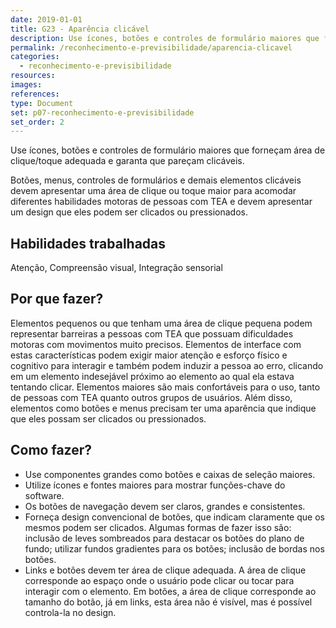 ```yaml
---
date: 2019-01-01
title: G23 - Aparência clicável
description: Use ícones, botões e controles de formulário maiores que forneçam área de clique/toque adequada e garanta que pareçam clicáveis.
permalink: /reconhecimento-e-previsibilidade/aparencia-clicavel
categories:
  - reconhecimento-e-previsibilidade
resources:
images:
references:
type: Document
set: p07-reconhecimento-e-previsibilidade
set_order: 2
---
```


Use ícones, botões e controles de formulário maiores que forneçam área de clique/toque adequada e garanta que pareçam clicáveis.

Botões, menus, controles de formulários e demais elementos clicáveis devem apresentar uma área de clique ou toque maior para acomodar diferentes habilidades motoras de pessoas com TEA e devem apresentar um design que eles podem ser clicados ou pressionados.

## Habilidades trabalhadas

Atenção, Compreensão visual, Integração sensorial

## Por que fazer?

Elementos pequenos ou que tenham uma área de clique pequena podem representar barreiras a pessoas com TEA que possuam dificuldades motoras com movimentos muito precisos. Elementos de interface com estas características podem exigir maior atenção e esforço físico e cognitivo para interagir e também podem induzir a pessoa ao erro, clicando em um elemento indesejável próximo ao elemento ao qual ela estava tentando clicar. Elementos maiores são mais confortáveis para o uso, tanto de pessoas com TEA quanto outros grupos de usuários. Além disso, elementos como botões e menus precisam ter uma aparência que indique que eles possam ser clicados ou pressionados.

## Como fazer?

- Use componentes grandes como botões e caixas de seleção maiores.
- Utilize ícones e fontes maiores para mostrar funções-chave do software.
- Os botões de navegação devem ser claros, grandes e consistentes.
- Forneça design convencional de botões, que indicam claramente que os mesmos podem ser clicados. Algumas formas de fazer isso são: inclusão de leves sombreados para destacar os botões do plano de fundo; utilizar fundos gradientes para os botões; inclusão de bordas nos botões.
- Links e botões devem ter área de clique adequada. A área de clique corresponde ao espaço onde o usuário pode clicar ou tocar para interagir com o elemento. Em botões, a área de clique corresponde ao tamanho do botão, já em links, esta área não é visível, mas é possível controla-la no design.
